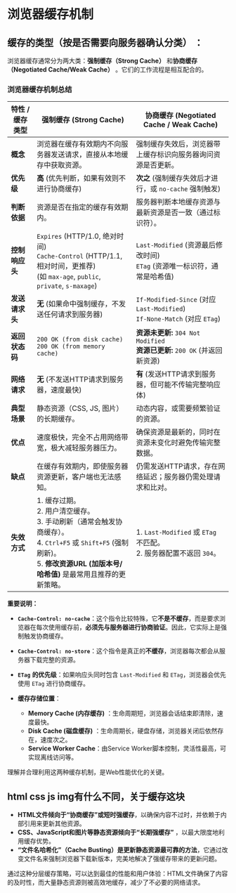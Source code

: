 # 浏览器缓存机制

## **缓存的类型（按是否需要向服务器确认分类）** ：

浏览器缓存通常分为两大类：**强制缓存（Strong Cache）** 和**协商缓存（Negotiated Cache/Weak Cache）** 。它们的工作流程是相互配合的。

### 浏览器缓存机制总结

| 特性 / 缓存类型 | 强制缓存 (Strong Cache)                                                                                                     | 协商缓存 (Negotiated Cache / Weak Cache)                     |
| ----------------- | ----------------------------------------------------------------------------------------------------------------------------- | -------------------------------------------------------------- |
| **概念**                | 浏览器在缓存有效期内不向服务器发送请求，直接从本地缓存中获取资源。                                                          | 强制缓存失效后，浏览器带上缓存标识向服务器询问资源是否更新。 |
| **优先级**                | **高** (优先判断，如果有效则不进行协商缓存)                                                                                       | **次之** (强制缓存失效后才进行，或 `no-cache` 强制触发)                        |
| **判断依据**                | 资源是否在指定的缓存有效期内。                                                                                              | 服务器判断本地缓存资源与最新资源是否一致（通过标识符）。     |
| **控制响应头**                | `Expires` (HTTP/1.0, 绝对时间)<br />`Cache-Control` (HTTP/1.1, 相对时间，更推荐)<br />(如 `max-age`, `public`, `private`, `s-maxage`)                                                           | `Last-Modified` (资源最后修改时间)<br />`ETag` (资源唯一标识符，通常是哈希值)         |
| **发送请求头**                | **无** (如果命中强制缓存，不发送任何请求到服务器)                                                                                 | `If-Modified-Since` (对应 `Last-Modified`)<br />`If-None-Match` (对应 `ETag`)                                           |
| **返回状态码**                | `200 OK (from disk cache)`<br />`200 OK (from memory cache)`                                                                                                                          | **资源未更新:**  `304 Not Modified`<br />**资源已更新:**  `200 OK` (并返回新资源)                                          |
| **网络请求**                | **无** (不发送HTTP请求到服务器，速度最快)                                                                                         | **有** (发送HTTP请求到服务器，但可能不传输完整响应体)              |
| **典型场景**                | 静态资源（CSS, JS, 图片）的长期缓存。                                                                                       | 动态内容，或需要频繁验证的资源。                             |
| **优点**                | 速度极快，完全不占用网络带宽，极大减轻服务器压力。                                                                          | 确保资源是最新的，同时在资源未变化时避免传输完整数据。       |
| **缺点**                | 在缓存有效期内，即使服务器资源更新，客户端也无法感知。                                                                      | 仍需发送HTTP请求，存在网络延迟；服务器仍需处理请求和比对。   |
| **失效方式**                | 1. 缓存过期。<br />2. 用户清空缓存。<br />3. 手动刷新（通常会触发协商缓存）。<br />4. `Ctrl+F5` 或 `Shift+F5` (强制刷新)。<br />5. **修改资源URL (加版本号/哈希值)**  是最常用且推荐的更新策略。 | 1. `Last-Modified` 或 `ETag` 不匹配。<br />2. 服务器配置不返回 `304`。                     |

**重要说明：**

- **`Cache-Control: no-cache`**：这个指令比较特殊，它**不是不缓存**，而是要求浏览器在每次使用缓存前，**必须先与服务器进行协商验证**。因此，它实际上是强制触发协商缓存。
- **`Cache-Control: no-store`**：这个指令是真正的**不缓存**，浏览器每次都会从服务器下载完整的资源。
- **`ETag`** **的优先级**：如果响应头同时包含 `Last-Modified` 和 `ETag`，浏览器会优先使用 `ETag` 进行协商缓存。
- **缓存存储位置**：

    - **Memory Cache (内存缓存)** ：生命周期短，浏览器会话结束即清除，速度最快。
    - **Disk Cache (磁盘缓存)** ：生命周期长，硬盘存储，浏览器关闭后依然存在，速度次之。
    - **Service Worker Cache**：由Service Worker脚本控制，灵活性最高，可实现离线访问等。

理解并合理利用这两种缓存机制，是Web性能优化的关键。

## html css js img有什么不同，关于缓存这块

- **HTML文件倾向于“协商缓存”或短时强缓存**，以确保内容不过时，并依赖于内部引用来更新其他资源。
- **CSS、JavaScript和图片等静态资源倾向于“长期强缓存”** ，以最大限度地利用缓存优势。
-  **“文件名哈希化”（Cache Busting）是更新静态资源最可靠的方法**，它通过改变文件名来强制浏览器下载新版本，完美地解决了强缓存带来的更新问题。

通过这种分层缓存策略，可以达到最佳的性能和用户体验：HTML文件确保了内容的及时性，而大量静态资源则被高效地缓存，减少了不必要的网络请求。